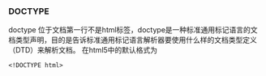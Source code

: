 ### DOCTYPE
doctype 位于文档第一行不是html标签，doctype是一种标准通用标记语言的文档类型声明，目的是告诉标准通用标记语言解析器要使用什么样的文档类型定义（DTD）来解析文档。
在html5中的默认格式为
```
<!DOCTYPE html>
```